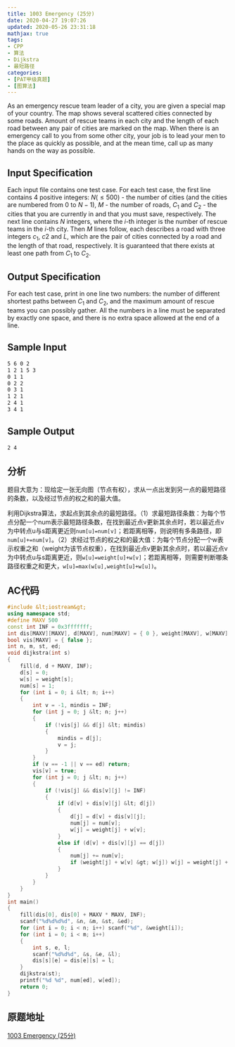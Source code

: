```yaml
---
title: 1003 Emergency (25分)
date: 2020-04-27 19:07:26
updated: 2020-05-26 23:31:18
mathjax: true
tags:
- CPP
- 算法
- Dijkstra
- 最短路径
categories:
- [PAT甲级真题]
- [图算法]
---
```

As an emergency rescue team leader of a city, you are given a special map of your country. The map shows several scattered cities connected by some roads. Amount of rescue teams in each city and the length of each road between any pair of cities are marked on the map. When there is an emergency call to you from some other city, your job is to lead your men to the place as quickly as possible, and at the mean time, call up as many hands on the way as possible.

<!--more-->

## Input Specification

Each input file contains one test case. For each test case, the first line contains 4 positive integers: $N (≤500)$ - the number of cities (and the cities are numbered from $0$ to $N−1$), $M$ - the number of roads, $C_1$ and $C_2$ - the cities that you are currently in and that you must save, respectively. The next line contains $N$ integers, where the $i$-th integer is the number of rescue teams in the $i$-th city. Then $M$ lines follow, each describes a road with three integers $c_1$, $c_​2$ and $L$, which are the pair of cities connected by a road and the length of that road, respectively. It is guaranteed that there exists at least one path from $C_1$ to $C_2$.

## Output Specification

For each test case, print in one line two numbers: the number of different shortest paths between $C_1$ and $C_2$, and the maximum amount of rescue teams you can possibly gather. All the numbers in a line must be separated by exactly one space, and there is no extra space allowed at the end of a line.

## Sample Input

```bash
5 6 0 2
1 2 1 5 3
0 1 1
0 2 2
0 3 1
1 2 1
2 4 1
3 4 1
```

## Sample Output

```bash
2 4
```

## 分析

题目大意为：现给定一张无向图（节点有权），求从一点出发到另一点的最短路径的条数，以及经过节点的权之和的最大值。

利用Dijkstra算法，求起点到其余点的最短路径。（1）求最短路径条数：为每个节点分配一个num表示最短路径条数，在找到最近点v更新其余点时，若以最近点v为中转点u与s距离更近则`num[u]=num[v]`；若距离相等，则说明有多条路径，即`num[u]+=num[v]`。（2）求经过节点的权之和的最大值：为每个节点分配一个w表示权重之和（weight为该节点权重），在找到最近点v更新其余点时，若以最近点v为中转点u与s距离更近，则`w[u]=weight[u]+w[v]`；若距离相等，则需要判断哪条路径权重之和更大，`w[u]=max(w[u],weight[u]+w[u])`。

## AC代码

```cpp
#include &lt;iostream&gt;
using namespace std;
#define MAXV 500
const int INF = 0x3fffffff;
int dis[MAXV][MAXV], d[MAXV], num[MAXV] = { 0 }, weight[MAXV], w[MAXV] = { 0 };
bool vis[MAXV] = { false };
int n, m, st, ed;
void dijkstra(int s)
{
    fill(d, d + MAXV, INF);
    d[s] = 0;
    w[s] = weight[s];
    num[s] = 1;
    for (int i = 0; i &lt; n; i++)
    {
        int v = -1, mindis = INF;
        for (int j = 0; j &lt; n; j++)
        {
            if (!vis[j] && d[j] &lt; mindis)
            {
                mindis = d[j];
                v = j;
            }
        }
        if (v == -1 || v == ed) return;
        vis[v] = true;
        for (int j = 0; j &lt; n; j++)
        {
            if (!vis[j] && dis[v][j] != INF)
            {
                if (d[v] + dis[v][j] &lt; d[j])
                {
                    d[j] = d[v] + dis[v][j];
                    num[j] = num[v];
                    w[j] = weight[j] + w[v];
                }
                else if (d[v] + dis[v][j] == d[j])
                {
                    num[j] += num[v];
                    if (weight[j] + w[v] &gt; w[j]) w[j] = weight[j] + w[v];
                }
            }
        }
    }
}
int main()
{
    fill(dis[0], dis[0] + MAXV * MAXV, INF);
    scanf("%d%d%d%d", &n, &m, &st, &ed);
    for (int i = 0; i < n; i++) scanf("%d", &weight[i]);
    for (int i = 0; i < m; i++)
    {
        int s, e, l;
        scanf("%d%d%d", &s, &e, &l);
        dis[s][e] = dis[e][s] = l;
    }
    dijkstra(st);
    printf("%d %d", num[ed], w[ed]);
    return 0;
}
```

## 原题地址

[1003 Emergency (25分)](https://pintia.cn/problem-sets/994805342720868352/problems/994805523835109376)
